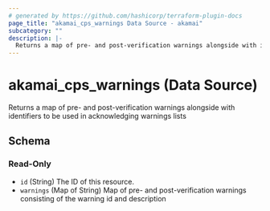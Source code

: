```yaml
---
# generated by https://github.com/hashicorp/terraform-plugin-docs
page_title: "akamai_cps_warnings Data Source - akamai"
subcategory: ""
description: |-
  Returns a map of pre- and post-verification warnings alongside with identifiers to be used in acknowledging warnings lists
---
```


# akamai_cps_warnings (Data Source)

Returns a map of pre- and post-verification warnings alongside with identifiers to be used in acknowledging warnings lists



<!-- schema generated by tfplugindocs -->
## Schema

### Read-Only

- `id` (String) The ID of this resource.
- `warnings` (Map of String) Map of pre- and post-verification warnings consisting of the warning id and description
